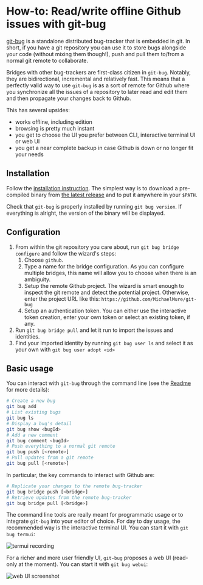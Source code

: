 # How-to: Read/write offline Github issues with git-bug

[git-bug](https://github.com/MichaelMure/git-bug) is a standalone distributed bug-tracker that is embedded in git. In short, if you have a git repository you can use it to store bugs alongside your code (without mixing them though!), push and pull them to/from a normal git remote to collaborate.

Bridges with other bug-trackers are first-class citizen in `git-bug`. Notably, they are bidirectional, incremental and relatively fast. This means that a perfectly valid way to use `git-bug` is as a sort of remote for Github where you synchronize all the issues of a repository to later read and edit them and then propagate your changes back to Github.

This has several upsides:
- works offline, including edition
- browsing is pretty much instant
- you get to choose the UI you prefer between CLI, interactive terminal UI or web UI
- you get a near complete backup in case Github is down or no longer fit your needs

## Installation

Follow the [installation instruction](https://github.com/MichaelMure/git-bug#install). The simplest way is to download a pre-compiled binary from [the latest release](https://github.com/MichaelMure/git-bug/releases/latest) and to put it anywhere in your `$PATH`. 

Check that `git-bug` is properly installed by running `git bug version`. If everything is alright, the version of the binary will be displayed.

## Configuration

1. From within the git repository you care about, run `git bug bridge configure` and follow the wizard's steps:
    1. Choose `github`.
    1. Type a name for the bridge configuration. As you can configure multiple bridges, this name will allow you to choose when there is an ambiguity.
    1. Setup the remote Github project. The wizard is smart enough to inspect the git remote and detect the potential project. Otherwise, enter the project URL like this: `https://github.com/MichaelMure/git-bug`
    1. Setup an authentication token. You can either use the interactive token creation, enter your own token or select an existing token, if any.
1. Run `git bug bridge pull` and let it run to import the issues and identities.
1. Find your imported identity by running `git bug user ls` and select it as your own with `git bug user adopt <id>`

## Basic usage

You can interact with `git-bug` through the command line (see the [Readme](../README.md#cli-usage) for more details):
```bash
# Create a new bug
git bug add
# List existing bugs
git bug ls
# Display a bug's detail
git bug show <bugId>
# Add a new comment
git bug comment <bugId>
# Push everything to a normal git remote
git bug push [<remote>]
# Pull updates from a git remote
git bug pull [<remote>]
```

In particular, the key commands to interact with Github are:
```bash
# Replicate your changes to the remote bug-tracker
git bug bridge push [<bridge>]
# Retrieve updates from the remote bug-tracker
git bug bridge pull [<bridge>]
```

The command line tools are really meant for programmatic usage or to integrate `git-bug` into your editor of choice. For day to day usage, the recommended way is the interactive terminal UI. You can start it with `git bug termui`:

![termui recording](../misc/termui_recording.gif)

For a richer and more user friendly UI, `git-bug` proposes a web UI (read-only at the moment). You can start it with `git bug webui`:

![web UI screenshot](../misc/webui2.png)
